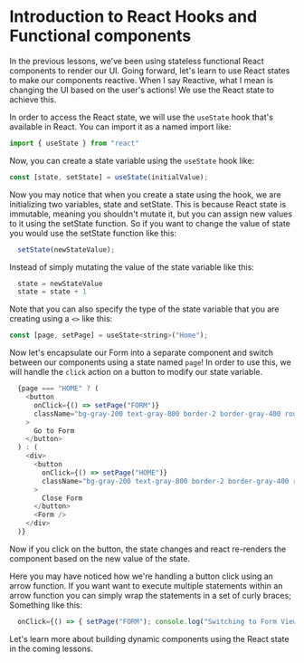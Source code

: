 # Introduction to React Hooks and Functional components

In the previous lessons, we've been using stateless functional React components to render our UI. Going forward, let's learn to use React states to make our components reactive. When I say Reactive, what I mean is changing the UI based on the user's actions! We use the React state to achieve this. 

In order to access the React state, we will use the `useState` hook that's available in React. You can import it as a named import like:

```js
import { useState } from "react"
```

Now, you can create a state variable using the `useState` hook like:

```js
const [state, setState] = useState(initialValue);
```

Now you may notice that when you create a state using the hook, we are initializing two variables, state and setState. This is because React state is immutable, meaning you shouldn't mutate it, but you can assign new values to it using the setState function. So if you want to change the value of state you would use the setState function like this:

```js
  setState(newStateValue);
```
Instead of simply mutating the value of the state variable like this: 

```js
  state = newStateValue
  state = state + 1
```

Note that you can also specify the type of the state variable that you are creating using a `<>` like this: 

```js
const [page, setPage] = useState<string>("Home");
```

Now let's encapsulate our Form into a separate component and switch between our components using a state named `page`! In order to use this, we will handle the `click` action on a button to modify our state variable.

```js
  {page === "HOME" ? (
    <button
      onClick={() => setPage("FORM")}
      className="bg-gray-200 text-gray-800 border-2 border-gray-400 rounded-lg p-2 m-2 w-full"
    >
      Go to Form
    </button>
  ) : (
    <div>
      <button
        onClick={() => setPage("HOME")}
        className="bg-gray-200 text-gray-800 border-2 border-gray-400 rounded-lg p-2 m-2 w-full"
      >
        Close Form
      </button>
      <Form />
    </div>
  )}
```

Now if you click on the button, the state changes and react re-renders the component based on the new value of the state.

Here you may have noticed how we're handling a button click using an arrow function. If you want want to execute multiple statements within an arrow function you can simply wrap the statements in a set of curly braces; Something like this:

```js
  onClick={() => { setPage("FORM"); console.log("Switching to Form View"); }}
```

Let's learn more about building dynamic components using the React state in the coming lessons.
